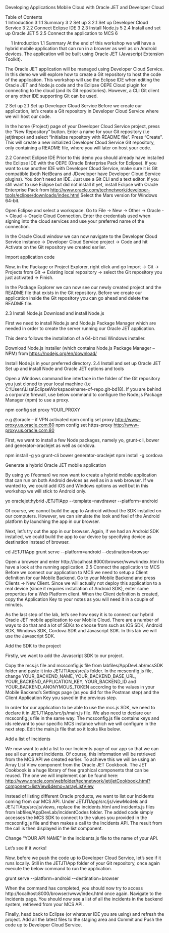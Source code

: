 Developing Applications
Mobile Cloud with Oracle JET and Developer Cloud

Table of Contents	
1	Introduction	3
1.1	Summary	3
2	Set up	3
2.1	Set up Developer Cloud Service	3
2.2	Connect Eclipse IDE	3
2.3	Install Node.js	5
2.4	Install and set up Oracle JET	5
2.5	Connect the application to MCS	6

 
1	Introduction
1.1	Summary
At the end of this workshop we will have a hybrid mobile application that can run in a browser as well as on Android devices. The application will be built using Oracle JET (Javascript Extension Toolkit). 

The Oracle JET application will be managed using Developer Cloud Service. In this demo we will explore how to create a Git repository to host the code of the application. This workshop will use the Eclipse IDE when editing the Oracle JET and Node.js code and the Eclipse OEPE Cloud plugin for connecting to the cloud (and its Git repositories). However, a CLI Git client or any other IDE supporting Git can be used.


2	Set up
2.1	Set up Developer Cloud Service
Before we create our application, let’s create a Git repository in Developer Cloud Service where we will host our code. 

In the home (Project) page of your Developer Cloud Service project, press the “New Repository” button. Enter a name for your Git repository (i.e jetjtirepo) and select “Initialize repository with README file”. Press “Create”. This will create a new initialized Developer Cloud Service Git repository, only containing a README file, where you will later on host your code. 

2.2	Connect Eclipse IDE
Prior to this demo you should already have installed the Eclipse IDE with the OEPE (Oracle Enterprise Pack for Eclipse). If you want to use another IDE with Developer Cloud Service, make sure it is Git compatible (both NetBeans and JDeveloper have Developer Cloud Service plugins). You don’t need an IDE. Just use a Git CLI and a text editor. If you still want to use Eclipse but did not install it yet, install Eclipse with Oracle Enterprise Pack from http://www.oracle.com/technetwork/developer-tools/eclipse/downloads/index.html 
Select the Mars version for Windows 64-bit.

Open Eclipse and select a workspace. Go to File -> New -> Other -> Oracle -> Cloud -> Oracle Cloud Connection. Enter the credentials used when signing into the cloud services and use your preferred name of the connection. 

In the Oracle Cloud window we can now navigate to the Developer Cloud Service instance -> Developer Cloud Service project -> Code and hit Activate on the Git repository we created earlier. 

 
Import application code

Now, in the Package or Project Explorer, right click and go Import -> Git -> Projects from Git -> Existing local repository -> select the Git repository you just activated -> Finish.

 

In the Package Explorer we can now see our newly created project and the README file that exists in the Git repository.  Before we create our application inside the Git repository you can go ahead and delete the README file. 






2.3	Install Node.js
Download and install Node.js

First we need to install Node.js and Node.js Package Manager which are needed in order to create the server running our Oracle JET application. 

This demo follows the installation of a 64-bit msi Windows installer.

Download Node.js installer (which contains Node.js Package Manager – NPM) from https://nodejs.org/en/download/ 

Install Node.js in your preferred directory.
2.4	Install and set up Oracle JET
Set up and install Node and Oracle JET options and tools

Open a Windows command line interface in the folder of the Git repository you just cloned to your local machine (i.e C:\Users\Lisa\EclipseWorkspace\name-of-repo.git-bd18). If you are behind a corporate firewall, use below command to configure the Node.js Package Manager (npm) to use a proxy.

npm config set proxy YOUR_PROXY

e.g @oracle – if VPN activated 
npm config set proxy http://www-proxy.us.oracle.com:80
npm config set https-proxy http://www-proxy.us.oracle.com:80



First, we want to install a few Node packages, namely yo, grunt-cli, bower and generator-oraclejet as well as cordova. 

npm install -g yo grunt-cli bower generator-oraclejet
npm install -g cordova

Generate a hybrid Oracle JET mobile application

By using yo (Yeoman) we now want to create a hybrid mobile application that can run on both Android devices as well as in a web browser. If we wanted to, we could add iOS and Windows options as well but in this workshop we will stick to Android only.

yo oraclejet:hybrid JETJTIApp --template=navdrawer --platform=android

Of course, we cannot build the app to Android without the SDK installed on our computers. However, we can simulate the look and feel of the Android platform by launching the app in our browser.

Next, let’s try out the app in our browser. Again, if we had an Android SDK installed, we could build the app to our device by specifying device as destination instead of browser.

cd JETJTIApp
grunt serve --platform=android --destination=browser


Open a browser and enter http://localhost:8000/browser/www/index.html to have a look at the running application.
2.5	Connect the application to MCS
Before we connect our application to MCS we need to setup a Client definition for our Mobile Backend. Go to your Mobile Backend and press Clients -> New Client. Since we will actually not deploy this application to a real device (since it requires installation of Android SDK), enter some properties for a Web Platform client. When the Client definition is created, copy the Application Key to your notes as you will need it in a couple of minutes.

As the last step of the lab, let’s see how easy it is to connect our hybrid Oracle JET mobile application to our Mobile Cloud. There are a number of ways to do that and a lot of SDKs to choose from such as iOS SDK, Android SDK, Windows SDK, Cordova SDK and Javascript SDK. In this lab we will use the Javascript SDK. 

Add the SDK to the project

Firstly, we want to add the Javascript SDK to our project. 

Copy the mcs.js file and mcsconfig.js file from labfiles/AppDevLab/mcsSDK folder and paste it into JETJTIApp/src/js folder. In the mcsconfig.js file, change YOUR_BACKEND_NAME, YOUR_BACKEND_BASE_URL, YOUR_BACKEND_APPLICATION_KEY, YOUR_BACKEND_ID and YOUR_BACKEND_ANONYMOUS_TOKEN according to the values in your Mobile Backend’s Settings page (as you did for the Postman step) and the Client Application Key you saved in the previous step.

In order for our application to be able to use the mcs.js SDK, we need to declare it in JETJTIApp/src/js/main.js file. We also need to declare our mcsconfig.js file in the same way. The mcsconfig.js file contains keys and ids relevant to your specific MCS instance which we will configure in the next step. Edit the main.js file that so it looks like below.

 


Add a list of Incidents

We now want to add a list to our Incidents page of our app so that we can see all our current incidents. Of course, this information will be retrieved from the MCS API we created earlier. To achieve this we will be using an Array List View component from the Oracle JET Cookbook. The JET Cookbook is a huge library of free graphical components that can be reused. The one we will implement can be found here: http://www.oracle.com/webfolder/technetwork/jet/jetCookbook.html?component=listView&demo=arrayListView

Instead of listing different Oracle products, we want to list our Incidents coming from our MCS API.
Under JETJTIApp/src/js/viewModels and JETJTIApp/src/js/views, replace the incidents.html and incidents.js files from labfiles/AppDevLab/incidentCodes folder. The added code simply accesses the MCS SDK to connect to the values you provided in the mcsconfig.js file and then makes a call to the Incidents API. The result from the call is then displayed in the list component. 

Change “YOUR API NAME” in the incidents.js file to the name of your API.

Let’s see if it works!

Now, before we push the code up to Developer Cloud Service, let’s see if it runs locally. Still in the JETJTIApp folder of your Git repository, once again execute the below command to run the application.

grunt serve --platform=android --destination=browser

When the command has completed, you should now try to access http://localhost:8000/browser/www/index.html once again. Navigate to the Incidents page. You should now see a list of all the incidents in the backend system, retrieved from your MCS API.

Finally, head back to Eclipse (or whatever IDE you are using) and refresh the project. Add all the latest files to the staging area and Commit and Push the code up to Developer Cloud Service. 
